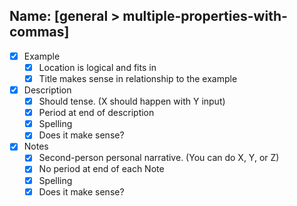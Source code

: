 ## Name: [general > multiple-properties-with-commas]

+ [x] Example
    * [x] Location is logical and fits in 
    * [x] Title makes sense in relationship to the example
+ [x] Description
    * [x] Should tense. (X should happen with Y input)
    * [x] Period at end of description
    * [x] Spelling
    * [x] Does it make sense?
+ [x] Notes
    * [x] Second-person personal narrative. (You can do X, Y, or Z) 
    * [x] No period at end of each Note
    * [x] Spelling
    * [x] Does it make sense?